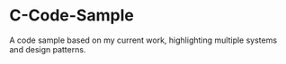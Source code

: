 # C-Code-Sample
A code sample based on my current work, highlighting multiple systems and design patterns.
